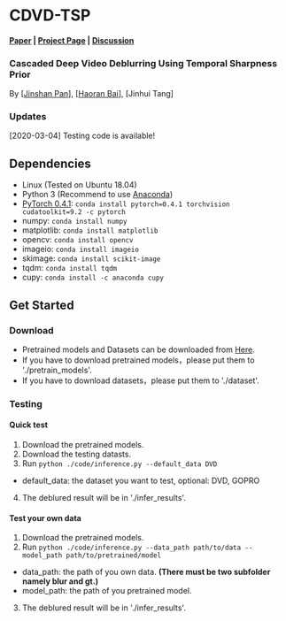 # CDVD-TSP
#### [Paper](https://github.com/csbhr/CDVD-TSP) | [Project Page](https://github.com/csbhr/CDVD-TSP) | [Discussion](https://github.com/csbhr/CDVD-TSP)
### Cascaded Deep Video Deblurring Using Temporal Sharpness Prior
By [[Jinshan Pan](https://jspan.github.io/)], [[Haoran Bai](https://csbhr.github.io/)], [Jinhui Tang]

### Updates
[2020-03-04] Testing code is available!

## Dependencies

- Linux (Tested on Ubuntu 18.04)
- Python 3 (Recommend to use [Anaconda](https://www.anaconda.com/download/#linux))
- [PyTorch 0.4.1](https://pytorch.org/): `conda install pytorch=0.4.1 torchvision cudatoolkit=9.2 -c pytorch`
- numpy: `conda install numpy`
- matplotlib: `conda install matplotlib`
- opencv: `conda install opencv`
- imageio: `conda install imageio`
- skimage: `conda install scikit-image`
- tqdm: `conda install tqdm`
- cupy: `conda install -c anaconda cupy`

## Get Started

### Download
- Pretrained models and Datasets can be downloaded from [Here](https://drive.google.com/drive/folders/1lw_1jITafEQ9DvMys_S6aYwtNApYKWsz?usp=sharing).
- If you have to download pretrained models，please put them to './pretrain_models'.
- If you have to download datasets，please put them to './dataset'.

### Testing

#### Quick test
1. Download the pretrained models.
2. Download the testing datasts.
3. Run `python ./code/inference.py --default_data DVD`
  - default_data: the dataset you want to test, optional: DVD, GOPRO
4. The deblured result will be in './infer_results'.

#### Test your own data
1. Download the pretrained models.
2. Run `python ./code/inference.py --data_path path/to/data --model_path path/to/pretrained/model`
  - data_path: the path of you own data. **(There must be two subfolder namely blur and gt.)**
  - model_path: the path of you pretrained model.
3. The deblured result will be in './infer_results'.
